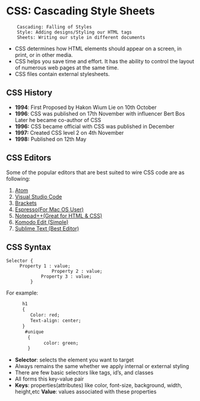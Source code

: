 # CSS: Cascading Style Sheets
        Cascading: Falling of Styles
        Style: Adding designs/Styling our HTML tags
        Sheets: Writing our style in different documents

- CSS determines how HTML elements should appear on a screen, in print, or in other media.
- CSS helps you save time and effort. It has the ability to control the layout of numerous web pages at the same time.
- CSS files contain external stylesheets.


## CSS History
- **1994**: First Proposed by Hakon Wium Lie on 10th October
- **1996**: CSS was published on 17th November with influencer Bert Bos Later he became co-author of CSS
- **1996:** CSS became official with CSS was published in December
- **1997:** Created CSS level 2 on 4th November 
- **1998:** Published on 12th May

## CSS Editors
Some of the popular editors that are best suited to wire CSS code are as following:

 1. [Atom](https://atom.io/)
 2. [Visual Studio Code](https://code.visualstudio.com/download)
 3. [Brackets](https://brackets.io/)
 4. [Espresso(For Mac OS  User)](https://www.espressoapp.com/)
 5. [Notepad++(Great for HTML & CSS)](https://notepad-plus-plus.org/downloads/)
 6. [Komodo Edit (Simple)](https://www.activestate.com/products/komodo-ide/downloads/edit/)
 7. [Sublime Text (Best Editor)](https://www.sublimetext.com/3)

## CSS Syntax
 
    Selector {
  		 Property 1 : value;
                	 Property 2 : value;
               	 Property 3 : value;
             }
   For example:
   ```html
         h1
         {
            Color: red;
            Text-align: center;
         }
          #unique 
           {
                 color: green;
           }
  ```
   
- **Selector**: selects the element you want to target
- Always remains the same whether we apply internal or external styling 
- There are few basic selectors like tags, id’s, and classes 
- All forms this key-value pair
- **Keys**: properties(attributes) like color, font-size, background, width, height,etc
**Value**: values associated with these properties
